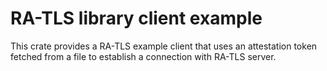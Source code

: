 # RA-TLS library client example

This crate provides a RA-TLS example client that uses an attestation token fetched from a file to establish a connection with RA-TLS server.
